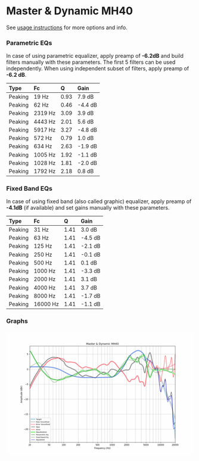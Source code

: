 # Master & Dynamic MH40
See [usage instructions](https://github.com/jaakkopasanen/AutoEq#usage) for more options and info.

### Parametric EQs
In case of using parametric equalizer, apply preamp of **-6.2dB** and build filters manually
with these parameters. The first 5 filters can be used independently.
When using independent subset of filters, apply preamp of **-6.2 dB**.

| Type    | Fc      |    Q | Gain    |
|:--------|:--------|:-----|:--------|
| Peaking | 19 Hz   | 0.93 | 7.9 dB  |
| Peaking | 62 Hz   | 0.46 | -4.4 dB |
| Peaking | 2319 Hz | 3.09 | 3.9 dB  |
| Peaking | 4443 Hz | 2.01 | 5.6 dB  |
| Peaking | 5917 Hz | 3.27 | -4.8 dB |
| Peaking | 572 Hz  | 0.79 | 1.0 dB  |
| Peaking | 634 Hz  | 2.63 | -1.9 dB |
| Peaking | 1005 Hz | 1.92 | -1.1 dB |
| Peaking | 1028 Hz | 1.81 | -2.0 dB |
| Peaking | 1792 Hz | 2.18 | 0.8 dB  |

### Fixed Band EQs
In case of using fixed band (also called graphic) equalizer, apply preamp of **-4.1dB**
(if available) and set gains manually with these parameters.

| Type    | Fc       |    Q | Gain    |
|:--------|:---------|:-----|:--------|
| Peaking | 31 Hz    | 1.41 | 3.0 dB  |
| Peaking | 63 Hz    | 1.41 | -4.5 dB |
| Peaking | 125 Hz   | 1.41 | -2.1 dB |
| Peaking | 250 Hz   | 1.41 | -0.1 dB |
| Peaking | 500 Hz   | 1.41 | 0.1 dB  |
| Peaking | 1000 Hz  | 1.41 | -3.3 dB |
| Peaking | 2000 Hz  | 1.41 | 3.1 dB  |
| Peaking | 4000 Hz  | 1.41 | 3.7 dB  |
| Peaking | 8000 Hz  | 1.41 | -1.7 dB |
| Peaking | 16000 Hz | 1.41 | -1.1 dB |

### Graphs
![](./Master%20&%20Dynamic%20MH40.png)